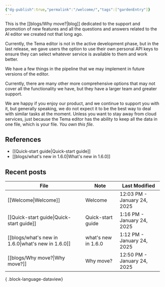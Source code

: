 ```yaml
---
{"dg-publish":true,"permalink":"/welcome/","tags":["gardenEntry"]}
---
```


This is the [[blogs/Why move?\|blog]] dedicated to the support and promotion of new features and all the questions and answers related to the AI editor we created not that long ago.

Currently, the Tema editor is not in the active development phase, but in the last release, we gave users the option to use their own personal API keys to ensure they can select whatever service is available to them and work better.

We have a few things in the pipeline that we may implement in future versions of the editor.

Currently, there are many other more comprehensive options that may not cover all the functionality we have, but they have a larger team and greater support.

We are happy if you enjoy our product, and we continue to support you with it, but generally speaking, we do not expect it to be the best way to deal with similar tasks at the moment. Unless you want to stay away from cloud services, just because the Tema editor has the ability to keep all the data in one file, which is your file. *You own this file*.

## References
- [[Quick-start guide\|Quick-start guide]]
- [[blogs/what's new in 1.6.0\|What's new in 1.6.0]]
## Recent posts
| File                                                  | Note                | Last Modified               |
| ----------------------------------------------------- | ------------------- | --------------------------- |
| [[Welcome\|Welcome]]                               | Welcome             | 12:03 PM - January 24, 2025 |
| [[Quick-start guide\|Quick-start guide]]           | Quick-start guide   | 1:16 PM - January 24, 2025  |
| [[blogs/what's new in 1.6.0\|what's new in 1.6.0]] | what's new in 1.6.0 | 1:12 PM - January 24, 2025  |
| [[blogs/Why move?\|Why move?]]                     | Why move?           | 12:50 PM - January 24, 2025 |

{ .block-language-dataview}